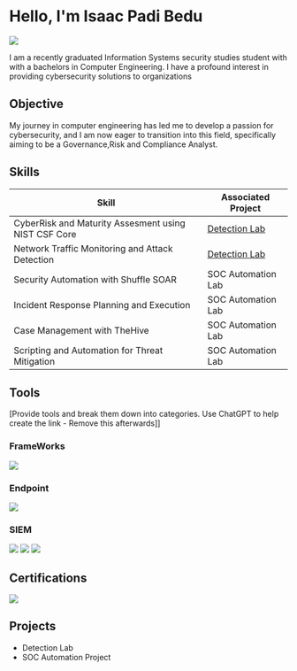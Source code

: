 # Hello, I'm Isaac Padi Bedu
<a href="https://www.linkedin.com/in/isaacpadi-bedu"><img src="https://img.shields.io/badge/-LinkedIn-0072b1?&style=for-the-badge&logo=linkedin&logoColor=white" /></a>


I am a recently graduated Information Systems security studies student with with a bachelors in Computer Engineering. I have a profound interest in providing cybersecurity solutions to organizations

## Objective

My journey in computer engineering has led me to develop a passion for cybersecurity, and I am now eager to transition into this field, specifically aiming to be a Governance,Risk and Compliance Analyst.

## Skills
| Skill                                         | Associated Project         |
|-----------------------------------------------|----------------------------|
| CyberRisk and Maturity Assesment using NIST CSF Core         | <a href="https://google.com">Detection Lab</a>|
| Network Traffic Monitoring and Attack Detection | <a href="https://google.com">Detection Lab</a>|
| Security Automation with Shuffle SOAR         | SOC Automation Lab|
| Incident Response Planning and Execution      | SOC Automation Lab|
| Case Management with TheHive                  | SOC Automation Lab|
| Scripting and Automation for Threat Mitigation | SOC Automation Lab|

## Tools
[Provide tools and break them down into categories. Use ChatGPT to help create the link - Remove this afterwards]]

### FrameWorks
<div>
  <img src="https://img.shields.io/badge/NIST-CSF-blue" />

</div>

### Endpoint
<div>
    <img src="https://img.shields.io/badge/-Microsoft_Defender_for_Endpoint-00A4EF?&style=for-the-badge&logo=Microsoft&logoColor=white" />
   
</div>

### SIEM
<div>
    <img src="https://img.shields.io/badge/-Microsoft_Sentinel-0078D4?&style=for-the-badge&logo=Microsoft&logoColor=white" />
    <img src="https://img.shields.io/badge/-Splunk-000000?&style=for-the-badge&logo=Splunk&logoColor=white" />
    <img src="https://img.shields.io/badge/-Elastic-005571?&style=for-the-badge&logo=Elastic&logoColor=white" />
</div>

## Certifications
<div>
<img src="https://img.shields.io/badge/-Security%2B-FF0000?&style=for-the-badge&logo=CompTIA&logoColor=white" />

</div>

## Projects
- Detection Lab
- SOC Automation Project
